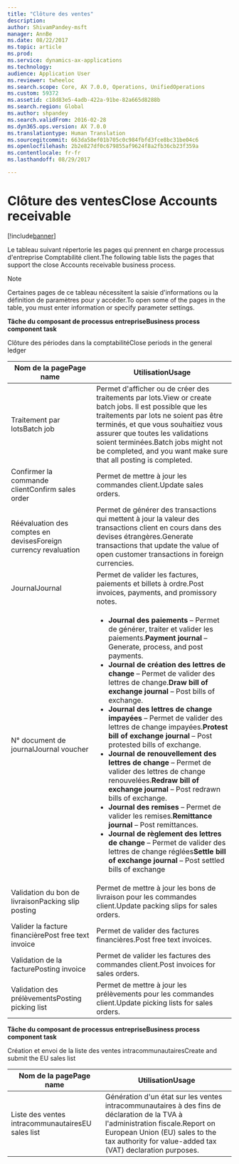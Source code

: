 ```yaml
---
title: "Clôture des ventes"
description: 
author: ShivamPandey-msft
manager: AnnBe
ms.date: 08/22/2017
ms.topic: article
ms.prod: 
ms.service: dynamics-ax-applications
ms.technology: 
audience: Application User
ms.reviewer: twheeloc
ms.search.scope: Core, AX 7.0.0, Operations, UnifiedOperations
ms.custom: 59372
ms.assetid: c18d83e5-4adb-422a-91be-82a665d8288b
ms.search.region: Global
ms.author: shpandey
ms.search.validFrom: 2016-02-28
ms.dyn365.ops.version: AX 7.0.0
ms.translationtype: Human Translation
ms.sourcegitcommit: 663da58ef01b705c0c984fbfd3fce8bc31be04c6
ms.openlocfilehash: 2b2e827df0c679855af9624f8a2fb36cb23f359a
ms.contentlocale: fr-fr
ms.lasthandoff: 08/29/2017

---
```


# <a name="close-accounts-receivable"></a><span data-ttu-id="fd4ab-102">Clôture des ventes</span><span class="sxs-lookup"><span data-stu-id="fd4ab-102">Close Accounts receivable</span></span>

[!include[banner](../includes/banner.md)]




<span data-ttu-id="fd4ab-103">Le tableau suivant répertorie les pages qui prennent en charge processus d'entreprise Comptabilité client.</span><span class="sxs-lookup"><span data-stu-id="fd4ab-103">The following table lists the pages that support the close Accounts receivable business process.</span></span>

> [!NOTE] 
> <span data-ttu-id="fd4ab-104">Certaines pages de ce tableau nécessitent la saisie d'informations ou la définition de paramètres pour y accéder.</span><span class="sxs-lookup"><span data-stu-id="fd4ab-104">To open some of the pages in the table, you must enter information or specify parameter settings.</span></span>

<span data-ttu-id="fd4ab-105">**Tâche du composant de processus entreprise**</span><span class="sxs-lookup"><span data-stu-id="fd4ab-105">**Business process component task**</span></span>                   

<span data-ttu-id="fd4ab-106">Clôture des périodes dans la comptabilité</span><span class="sxs-lookup"><span data-stu-id="fd4ab-106">Close periods in the general ledger</span></span>

| <span data-ttu-id="fd4ab-107">Nom de la page</span><span class="sxs-lookup"><span data-stu-id="fd4ab-107">Page name</span></span>                            | <span data-ttu-id="fd4ab-108">Utilisation</span><span class="sxs-lookup"><span data-stu-id="fd4ab-108">Usage</span></span>                                                                                      |
|--------------------------------------|--------------------------------------------------------------------------------------------|
|<span data-ttu-id="fd4ab-109">Traitement par lots</span><span class="sxs-lookup"><span data-stu-id="fd4ab-109">Batch job</span></span>                             | <span data-ttu-id="fd4ab-110">Permet d'afficher ou de créer des traitements par lots.</span><span class="sxs-lookup"><span data-stu-id="fd4ab-110">View or create batch jobs.</span></span> <span data-ttu-id="fd4ab-111">Il est possible que les traitements par lots ne soient pas être terminés, et que vous souhaitiez vous assurer que toutes les validations soient terminées.</span><span class="sxs-lookup"><span data-stu-id="fd4ab-111">Batch jobs might not be completed, and you want make sure that all posting is completed.</span></span>                                                                                                               |
|<span data-ttu-id="fd4ab-112">Confirmer la commande client</span><span class="sxs-lookup"><span data-stu-id="fd4ab-112">Confirm sales order</span></span>                   | <span data-ttu-id="fd4ab-113">Permet de mettre à jour les commandes client.</span><span class="sxs-lookup"><span data-stu-id="fd4ab-113">Update sales orders.</span></span>                                                                       |
|<span data-ttu-id="fd4ab-114">Réévaluation des comptes en devises</span><span class="sxs-lookup"><span data-stu-id="fd4ab-114">Foreign currency revaluation</span></span>          | <span data-ttu-id="fd4ab-115">Permet de générer des transactions qui mettent à jour la valeur des transactions client en cours dans des devises étrangères.</span><span class="sxs-lookup"><span data-stu-id="fd4ab-115">Generate transactions that update the value of open customer transactions in foreign currencies.</span></span>                                                                                                                         |
| <span data-ttu-id="fd4ab-116">Journal</span><span class="sxs-lookup"><span data-stu-id="fd4ab-116">Journal</span></span>                              | <span data-ttu-id="fd4ab-117">Permet de valider les factures, paiements et billets à ordre.</span><span class="sxs-lookup"><span data-stu-id="fd4ab-117">Post invoices, payments, and promissory notes.</span></span>                                             |
| <span data-ttu-id="fd4ab-118">N° document de journal</span><span class="sxs-lookup"><span data-stu-id="fd4ab-118">Journal voucher</span></span>                      |<ul><li><span data-ttu-id="fd4ab-119">**Journal des paiements** – Permet de générer, traiter et valider les paiements.</span><span class="sxs-lookup"><span data-stu-id="fd4ab-119">**Payment journal** – Generate, process, and post payments.</span></span></li><li><span data-ttu-id="fd4ab-120">**Journal de création des lettres de change** – Permet de valider des lettres de change.</span><span class="sxs-lookup"><span data-stu-id="fd4ab-120">**Draw bill of exchange journal** – Post bills of exchange.</span></span></li><li><span data-ttu-id="fd4ab-121">**Journal des lettres de change impayées** – Permet de valider des lettres de change impayées.</span><span class="sxs-lookup"><span data-stu-id="fd4ab-121">**Protest bill of exchange journal** – Post protested bills of exchange.</span></span></li><li><span data-ttu-id="fd4ab-122">**Journal de renouvellement des lettres de change** – Permet de valider des lettres de change renouvelées.</span><span class="sxs-lookup"><span data-stu-id="fd4ab-122">**Redraw bill of exchange journal** – Post redrawn bills of exchange.</span></span></li><li><span data-ttu-id="fd4ab-123">**Journal des remises** – Permet de valider les remises.</span><span class="sxs-lookup"><span data-stu-id="fd4ab-123">**Remittance journal** – Post remittances.</span></span></li><li><span data-ttu-id="fd4ab-124">**Journal de règlement des lettres de change** – Permet de valider des lettres de change réglées</span><span class="sxs-lookup"><span data-stu-id="fd4ab-124">**Settle bill of exchange journal** – Post settled bills of exchange</span></span></li></ul>                   |
| <span data-ttu-id="fd4ab-125">Validation du bon de livraison</span><span class="sxs-lookup"><span data-stu-id="fd4ab-125">Packing slip posting</span></span>                 | <span data-ttu-id="fd4ab-126">Permet de mettre à jour les bons de livraison pour les commandes client.</span><span class="sxs-lookup"><span data-stu-id="fd4ab-126">Update packing slips for sales orders.</span></span>                                                     |
| <span data-ttu-id="fd4ab-127">Valider la facture financière</span><span class="sxs-lookup"><span data-stu-id="fd4ab-127">Post free text invoice</span></span>               | <span data-ttu-id="fd4ab-128">Permet de valider des factures financières.</span><span class="sxs-lookup"><span data-stu-id="fd4ab-128">Post free text invoices.</span></span>                                                                   |
| <span data-ttu-id="fd4ab-129">Validation de la facture</span><span class="sxs-lookup"><span data-stu-id="fd4ab-129">Posting invoice</span></span>                      | <span data-ttu-id="fd4ab-130">Permet de valider les factures des commandes client.</span><span class="sxs-lookup"><span data-stu-id="fd4ab-130">Post invoices for sales orders.</span></span>                                                            |
| <span data-ttu-id="fd4ab-131">Validation des prélèvements</span><span class="sxs-lookup"><span data-stu-id="fd4ab-131">Posting picking list</span></span>                 |<span data-ttu-id="fd4ab-132">Permet de mettre à jour les prélèvements pour les commandes client.</span><span class="sxs-lookup"><span data-stu-id="fd4ab-132">Update picking lists for sales orders.</span></span>                                                      |

<span data-ttu-id="fd4ab-133">**Tâche du composant de processus entreprise**</span><span class="sxs-lookup"><span data-stu-id="fd4ab-133">**Business process component task**</span></span>   

<span data-ttu-id="fd4ab-134">Création et envoi de la liste des ventes intracommunautaires</span><span class="sxs-lookup"><span data-stu-id="fd4ab-134">Create and submit the EU sales list</span></span>

| <span data-ttu-id="fd4ab-135">Nom de la page</span><span class="sxs-lookup"><span data-stu-id="fd4ab-135">Page name</span></span>                            | <span data-ttu-id="fd4ab-136">Utilisation</span><span class="sxs-lookup"><span data-stu-id="fd4ab-136">Usage</span></span>                                                                                      |
|--------------------------------------|--------------------------------------------------------------------------------------------|
|<span data-ttu-id="fd4ab-137">Liste des ventes intracommunautaires</span><span class="sxs-lookup"><span data-stu-id="fd4ab-137">EU sales list</span></span>                         | <span data-ttu-id="fd4ab-138">Génération d'un état sur les ventes intracommunautaires à des fins de déclaration de la TVA à l'administration fiscale.</span><span class="sxs-lookup"><span data-stu-id="fd4ab-138">Report on European Union (EU) sales to the tax authority for value-added tax (VAT) declaration purposes.</span></span>                                                                                                                           |







